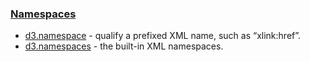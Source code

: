 ### [Namespaces](https://github.com/d3/d3-selection/blob/v3.0.0/README.md#namespaces)

- [d3.namespace](https://github.com/d3/d3-selection/blob/v3.0.0/README.md#namespace) - qualify a prefixed XML name, such as “xlink:href”.
- [d3.namespaces](https://github.com/d3/d3-selection/blob/v3.0.0/README.md#namespaces) - the built-in XML namespaces.
